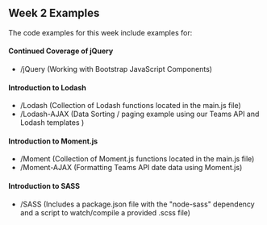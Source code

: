 ## Week 2 Examples

The code examples for this week include examples for:

#### Continued Coverage of jQuery 

* /jQuery (Working with Bootstrap JavaScript Components)

#### Introduction to Lodash

* /Lodash (Collection of Lodash functions located in the main.js file)
* /Lodash-AJAX (Data Sorting / paging example using our Teams API and Lodash templates )

#### Introduction to Moment.js

* /Moment (Collection of Moment.js functions located in the main.js file)
* /Moment-AJAX (Formatting Teams API date data using Moment.js)

#### Introduction to SASS

* /SASS (Includes a package.json file with the "node-sass" dependency and a script to watch/compile a provided .scss file)

